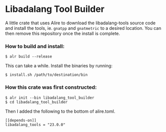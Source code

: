 # Libadalang Tool Builder

A little crate that uses Alire to download the libadalang-tools source code and install the tools, ie. `gnatpp` and `gnatmetric` to a desired location. You can then remove this repository once the install is complete.

### How to build and install:

```
$ alr build --release
```

This can take a while. Install the binaries by running:

```
$ install.sh /path/to/destination/bin
```

### How this crate was first constructed:

```
$ alr init --bin libadalang_tool_builder 
$ cd libadalang_tool_builder
```

Then I added the following to the bottom of alire.toml.

```
[[depends-on]]
libadalang_tools = "23.0.0"
```
